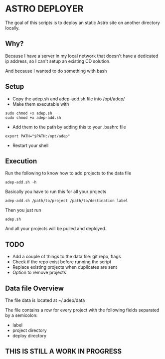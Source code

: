 # ASTRO DEPLOYER

The goal of this scripts is to deploy an static Astro site
on another directory locally.

## Why?

Because I have a server in my local network that doesn't
have a dedicated ip address, so I can't setup an existing
CD solution.

And because I wanted to do something with bash

## Setup

- Copy the adep.sh and adep-add.sh file into /opt/adep/
- Make them executable with
```
sudo chmod +x adep.sh
sudo chmod +x adep-add.sh
```
- Add them to the path by adding this to your .bashrc file
```
export PATH="$PATH:/opt/adep"
```
- Restart your shell

## Execution

Run the following to know how to add projects to the data file
```
adep-add.sh -h
```

Basically you have to run this for all your projects
```
adep-add.sh /path/to/project /path/to/destination label
```

Then you just run 
```
adep.sh
```

And all your projects will be pulled and deployed.

## TODO

- Add a couple of things to the data file: git repo, flags
- Check if the repo exist before running the script
- Replace existing projects when duplicates are sent
- Option to remove projects

## Data file Overview

The file data is located at ~/.adep/data

The file contains a row for every project with the following
fields separated by a semicolon:

- label
- project directory
- deploy directory

## THIS IS STILL A WORK IN PROGRESS